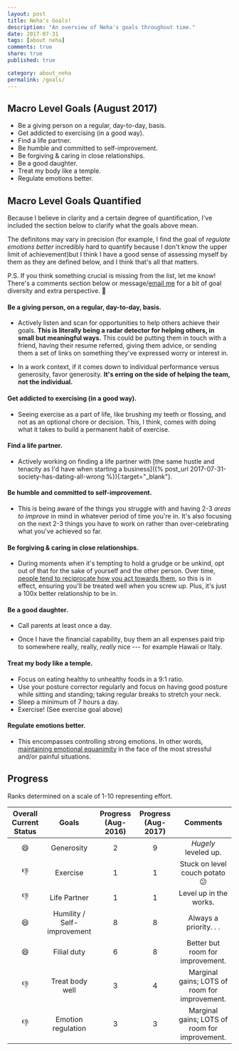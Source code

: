 ```yaml
---
layout: post
title: Neha's Goals!
description: "An overview of Neha's goals throughout time."
date: 2017-07-31
tags: [about neha]
comments: true
share: true
published: true

category: about_neha
permalink: /goals/
---
```


## Macro Level Goals (August 2017)

* Be a giving person on a regular, day-to-day, basis.
* Get addicted to exercising (in a good way).
* Find a life partner.
* Be humble and committed to self-improvement.
* Be forgiving & caring in close relationships.
* Be a good daughter.
* Treat my body like a temple. 
* Regulate emotions better.

## Macro Level Goals Quantified

Because I believe in clarity and a certain degree of quantification, I've included the section below to clarify what the goals above mean. 

The definitons may vary in precision (for example, I find the goal of _regulate emotions better_ incredibly hard to quantify because I don't know the upper limit of achievement)but I think I have a good sense of assessing myself by them as they are defined below, and I think that's all that matters. 

P.S. If you think something crucial is missing from the list, let me know! There's a comments section below or message/[email me](mailto:neha@nehakay.com) for a bit of goal diversity and extra perspective. 🙂 

#### Be a giving person, on a regular, day-to-day, basis.

* Actively listen and scan for opportunities to help others achieve their goals. __This is literally being a radar detector for helping others, in small but meaningful ways.__ This could be putting them in touch with a friend, having their resume referred, giving them advice, or sending them a set of links on something they've expressed worry or interest in. 

* In a work context, if it comes down to individual performance versus generosity, favor generosity. __It's erring on the side of helping the team, not the individual.__

#### Get addicted to exercising (in a good way).

* Seeing exercise as a part of life, like brushing my teeth or flossing, and not as an optional chore or decision. This, I think, comes with doing what it takes to build a permanent habit of exercise. 

#### Find a life partner.

* Actively working on finding a life partner with [the same hustle and tenacity as I'd have when starting a business]({% post_url 2017-07-31-society-has-dating-all-wrong %}){:target="_blank"}.

#### Be humble and committed to self-improvement.

* This is being aware of the things you struggle with and having 2-3 _areas to improve_ in mind in whatever period of time you're in. It's also focusing on the next 2-3 things you have to work on rather than over-celebrating what you've achieved so far. 

#### Be forgiving & caring in close relationships.

* During moments when it's tempting to hold a grudge or be unkind, opt out of that for the sake of yourself and the other person. Over time, <a href="http://www.nehakay.com/life/life-perspective#people-are-not-immutably-bad" target="_blank">people tend to reciprocate how you act towards them</a>, so this is in effect, ensuring you'll be treated well when you screw up. Plus, it's just a 100x better relationship to be in. 

#### Be a good daughter.

* Call parents at least once a day.

* Once I have the financial capability, buy them an all expenses paid trip to somewhere really, really, _really_ nice --- for example Hawaii or Italy.

#### Treat my body like a temple. 

* Focus on eating healthy to unhealthy foods in a 9:1 ratio.
* Use your posture corrector regularly and focus on having good posture while sitting and standing; taking regular breaks to stretch your neck.
* Sleep a minimum of 7 hours a day.
* Exercise! (See exercise goal above)

#### Regulate emotions better.

* This encompasses controlling strong emotions. In other words, <a href="http://www.nehakay.com/life/quotes#on-emotions" target="_blank">maintaining emotional equanimity</a> in the face of the most stressful and/or painful situations. 

## Progress

Ranks determined on a scale of 1-10 representing effort.

| Overall Current Status | Goals | Progress (Aug-2016) | Progress (Aug-2017) | Comments |
| :------: | :------: | :------: | :------: | :------: |
| 😄 | Generosity   | 2 | 9 | *Hugely* leveled up. |
| 👎 | Exercise | 1 | 1 | Stuck on level couch potato 😕 |
| 👎 | Life Partner    | 1 | 1 | Level up in the works. |
| 😄 | Humility / Self-improvement | 8 | 8 | Always a priority. . . |
| 😄 | Filial duty  | 6 | 8 | Better but room for improvement. |
| 👎 | Treat body well    | 3 | 4 | Marginal gains; LOTS of room for improvement. |
| 👎 | Emotion regulation    | 3 | 3 | Marginal gains; LOTS of room for improvement. |

